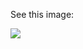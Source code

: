 See this image:

![](https://cloud.githubusercontent.com/assets/77226/3680662/e31e0f50-12b0-11e4-96e9-a77d8142bfa1.png)